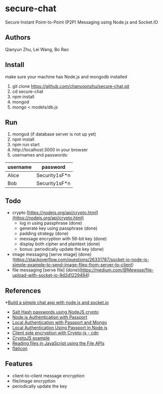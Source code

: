 # secure-chat
Secure Instant Point-to-Point (P2P) Messaging using Node.js and Socket.IO

## Authors
Qianyun Zhu, Lei Wang, Bo Rao

## Install
make sure your machine has Node.js and mongodb installed
1. git clone https://github.com/chanyoonzhu/secure-chat.git
2. cd secure-chat
3. npm install
5. mongod
6. mongo < models/db.js

## Run
1. mongod (if database server is not up yet)
2. npm install
7. npm run start
8. http://localhost:3000 in your browser
9. usernames and passwords:

| username | password      |
|----------|---------------|
| Alice    | Security1sF*n |
| Bob      | Security1sF*n |

## Todo
* crypto [https://nodejs.org/api/crypto.html](https://nodejs.org/api/crypto.html)
    * log in using passphrase (done)
    * generate key using passphrase (done)
    * padding strategy (done)
    * message encryption with 56-bit key (done)
    * display both cipher and plaintext (done)
    * bonus: periodically update the key (done)
* image messaging [serve image] (done)(https://stackoverflow.com/questions/26331787/socket-io-node-js-simple-example-to-send-image-files-from-server-to-client)
* file messaging [serve file] (done)(https://medium.com/@Mewsse/file-upload-with-socket-io-9d2d1229494)

## References
*[Build a simple chat app with node.js and socket.io](https://medium.com/@noufel.gouirhate/build-a-simple-chat-app-with-node-js-and-socket-io-ea716c093088)
* [Salt Hash passwords using NodeJS crypto](https://ciphertrick.com/2016/01/18/salt-hash-passwords-using-nodejs-crypto/)
* [Node.js Authentication with Passport](https://blog.cloudboost.io/node-js-authentication-with-passport-4a125f264cd4)
* [Local Authentication with Passport and Mongo](https://github.com/sitepoint-editors/LocalPassportAuth)
* [Local Authentication Using Passport in Node.js](https://www.sitepoint.com/local-authentication-using-passport-node-js/)
* [Client side encryption with Crypto-js - cdn](https://cdnjs.com/libraries/crypto-js)
* [CryptoJS example](https://codepen.io/gabrielizalo/pen/oLzaqx)
* [Reading files in JavaScript using the File APIs](https://www.html5rocks.com/en/tutorials/file/dndfiles/)
* [flaticon](https://www.flaticon.com/)

## Features
* client-to-client message encryption
* file/image encryption
* periodically update the key